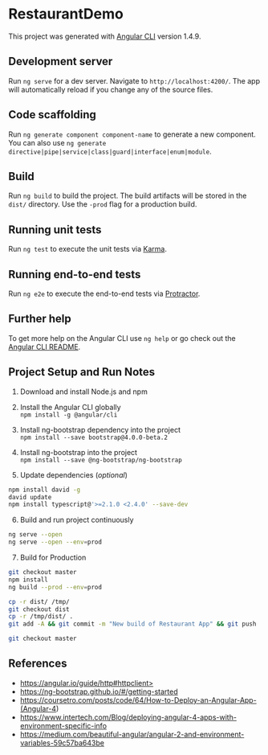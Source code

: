# RestaurantDemo

This project was generated with [Angular CLI](https://github.com/angular/angular-cli) version 1.4.9.

## Development server

Run `ng serve` for a dev server. Navigate to `http://localhost:4200/`. The app will automatically reload if you change any of the source files.

## Code scaffolding

Run `ng generate component component-name` to generate a new component. You can also use `ng generate directive|pipe|service|class|guard|interface|enum|module`.

## Build

Run `ng build` to build the project. The build artifacts will be stored in the `dist/` directory. Use the `-prod` flag for a production build.

## Running unit tests

Run `ng test` to execute the unit tests via [Karma](https://karma-runner.github.io).

## Running end-to-end tests

Run `ng e2e` to execute the end-to-end tests via [Protractor](http://www.protractortest.org/).

## Further help

To get more help on the Angular CLI use `ng help` or go check out the [Angular CLI README](https://github.com/angular/angular-cli/blob/master/README.md).

## Project Setup and Run Notes

1. Download and install Node.js and npm

2. Install the Angular CLI globally<br>
  `npm install -g @angular/cli`

3. Install ng-bootstrap dependency into the project<br>
  `npm install --save bootstrap@4.0.0-beta.2`

4. Install ng-bootstrap into the project<br>
  `npm install --save @ng-bootstrap/ng-bootstrap`

5. Update dependencies (_optional_)

```bash
npm install david -g
david update
npm install typescript@'>=2.1.0 <2.4.0' --save-dev
```

6. Build and run project continuously

```bash
ng serve --open
ng serve --open --env=prod
```

7. Build for Production

```bash
git checkout master
npm install
ng build --prod --env=prod

cp -r dist/ /tmp/
git checkout dist
cp -r /tmp/dist/ .
git add -A && git commit -m "New build of Restaurant App" && git push

git checkout master
```

## References

* https://angular.io/guide/http#httpclient>
* <https://ng-bootstrap.github.io/#/getting-started>
* <https://coursetro.com/posts/code/64/How-to-Deploy-an-Angular-App-(Angular-4>)
* <https://www.intertech.com/Blog/deploying-angular-4-apps-with-environment-specific-info>
* <https://medium.com/beautiful-angular/angular-2-and-environment-variables-59c57ba643be>

